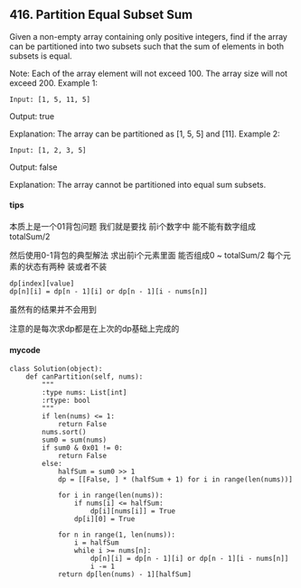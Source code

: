 ## 416. Partition Equal Subset Sum
Given a non-empty array containing only positive integers, find if the array can be partitioned into two subsets such that the sum of elements in both subsets is equal.

Note:
Each of the array element will not exceed 100.
The array size will not exceed 200.
Example 1:


```
Input: [1, 5, 11, 5]
```

Output: true

Explanation: The array can be partitioned as [1, 5, 5] and [11].
Example 2:


```
Input: [1, 2, 3, 5]
```

Output: false

Explanation: The array cannot be partitioned into equal sum subsets.

#### tips
本质上是一个01背包问题 我们就是要找 前i个数字中 能不能有数字组成totalSum/2

然后使用0-1背包的典型解法 求出前i个元素里面 能否组成0 ~ totalSum/2 每个元素的状态有两种 装或者不装


```
dp[index][value]
dp[n][i] = dp[n - 1][i] or dp[n - 1][i - nums[n]]
```
虽然有的结果并不会用到

注意的是每次求dp都是在上次的dp基础上完成的

#### mycode

```
class Solution(object):
    def canPartition(self, nums):
        """
        :type nums: List[int]
        :rtype: bool
        """
        if len(nums) <= 1:
            return False
        nums.sort()
        sum0 = sum(nums)
        if sum0 & 0x01 != 0:
            return False
        else:
            halfSum = sum0 >> 1
            dp = [[False, ] * (halfSum + 1) for i in range(len(nums))]

            for i in range(len(nums)):
                if nums[i] <= halfSum:
                    dp[i][nums[i]] = True
                dp[i][0] = True

            for n in range(1, len(nums)):
                i = halfSum
                while i >= nums[n]:
                    dp[n][i] = dp[n - 1][i] or dp[n - 1][i - nums[n]]
                    i -= 1
            return dp[len(nums) - 1][halfSum]
```
